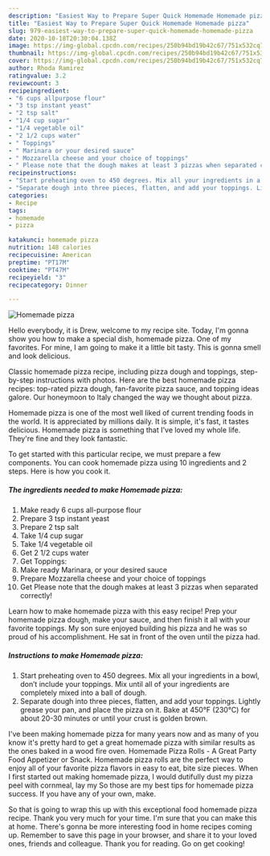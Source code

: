 ```yaml
---
description: "Easiest Way to Prepare Super Quick Homemade Homemade pizza"
title: "Easiest Way to Prepare Super Quick Homemade Homemade pizza"
slug: 979-easiest-way-to-prepare-super-quick-homemade-homemade-pizza
date: 2020-10-18T20:30:04.138Z
image: https://img-global.cpcdn.com/recipes/250b94bd19b42c67/751x532cq70/homemade-pizza-recipe-main-photo.jpg
thumbnail: https://img-global.cpcdn.com/recipes/250b94bd19b42c67/751x532cq70/homemade-pizza-recipe-main-photo.jpg
cover: https://img-global.cpcdn.com/recipes/250b94bd19b42c67/751x532cq70/homemade-pizza-recipe-main-photo.jpg
author: Rhoda Ramirez
ratingvalue: 3.2
reviewcount: 3
recipeingredient:
- "6 cups allpurpose flour"
- "3 tsp instant yeast"
- "2 tsp salt"
- "1/4 cup sugar"
- "1/4 vegetable oil"
- "2 1/2 cups water"
- " Toppings"
- " Marinara or your desired sauce"
- " Mozzarella cheese and your choice of toppings"
- " Please note that the dough makes at least 3 pizzas when separated correctly"
recipeinstructions:
- "Start preheating oven to 450 degrees. Mix all your ingredients in a bowl, don’t include your toppings. Mix until all of your ingredients are completely mixed into a ball of dough."
- "Separate dough into three pieces, flatten, and add your toppings. Lightly grease your pan, and place the pizza on it. Bake at 450°F (230°C) for about 20-30 minutes or until your crust is golden brown."
categories:
- Recipe
tags:
- homemade
- pizza

katakunci: homemade pizza 
nutrition: 148 calories
recipecuisine: American
preptime: "PT17M"
cooktime: "PT47M"
recipeyield: "3"
recipecategory: Dinner

---
```



![Homemade pizza](https://img-global.cpcdn.com/recipes/250b94bd19b42c67/751x532cq70/homemade-pizza-recipe-main-photo.jpg)

Hello everybody, it is Drew, welcome to my recipe site. Today, I'm gonna show you how to make a special dish, homemade pizza. One of my favorites. For mine, I am going to make it a little bit tasty. This is gonna smell and look delicious.

Classic homemade pizza recipe, including pizza dough and toppings, step-by-step instructions with photos. Here are the best homemade pizza recipes: top-rated pizza dough, fan-favorite pizza sauce, and topping ideas galore. Our honeymoon to Italy changed the way we thought about pizza.

Homemade pizza is one of the most well liked of current trending foods in the world. It is appreciated by millions daily. It is simple, it's fast, it tastes delicious. Homemade pizza is something that I've loved my whole life. They're fine and they look fantastic.


To get started with this particular recipe, we must prepare a few components. You can cook homemade pizza using 10 ingredients and 2 steps. Here is how you cook it.

<!--inarticleads1-->

##### The ingredients needed to make Homemade pizza:

1. Make ready 6 cups all-purpose flour
1. Prepare 3 tsp instant yeast
1. Prepare 2 tsp salt
1. Take 1/4 cup sugar
1. Take 1/4 vegetable oil
1. Get 2 1/2 cups water
1. Get  Toppings:
1. Make ready  Marinara, or your desired sauce
1. Prepare  Mozzarella cheese and your choice of toppings
1. Get  Please note that the dough makes at least 3 pizzas when separated correctly!


Learn how to make homemade pizza with this easy recipe! Prep your homemade pizza dough, make your sauce, and then finish it all with your favorite toppings. My son sure enjoyed building his pizza and he was so proud of his accomplishment. He sat in front of the oven until the pizza had. 

<!--inarticleads2-->

##### Instructions to make Homemade pizza:

1. Start preheating oven to 450 degrees. Mix all your ingredients in a bowl, don’t include your toppings. Mix until all of your ingredients are completely mixed into a ball of dough.
1. Separate dough into three pieces, flatten, and add your toppings. Lightly grease your pan, and place the pizza on it. Bake at 450°F (230°C) for about 20-30 minutes or until your crust is golden brown.


I&#39;ve been making homemade pizza for many years now and as many of you know it&#39;s pretty hard to get a great homemade pizza with similar results as the ones baked in a wood fire oven. Homemade Pizza Rolls - A Great Party Food Appetizer or Snack. Homemade pizza rolls are the perfect way to enjoy all of your favorite pizza flavors in easy to eat, bite size pieces. When I first started out making homemade pizza, I would dutifully dust my pizza peel with cornmeal, lay my So those are my best tips for homemade pizza success. If you have any of your own, make. 

So that is going to wrap this up with this exceptional food homemade pizza recipe. Thank you very much for your time. I'm sure that you can make this at home. There's gonna be more interesting food in home recipes coming up. Remember to save this page in your browser, and share it to your loved ones, friends and colleague. Thank you for reading. Go on get cooking!
